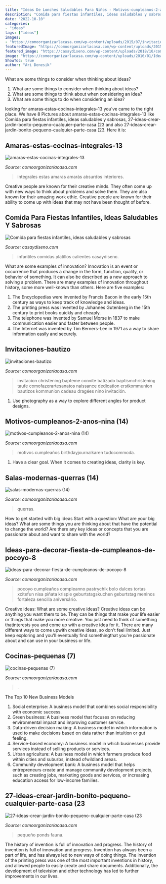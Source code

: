 ```yaml
---
title: "Ideas De Lonches Saludables Para Niños - Motivos-cumpleanos-2-anos-nina (14)"
description: "Comida para fiestas infantiles, ideas saludables y sabrosas"
date: "2022-10-10"
categories:
- "ideas"
tags: ["ideas"]
images:
- "https://comoorganizarlacasa.com/wp-content/uploads/2015/07/invitaciones-bautizo.jpg"
featuredImage: "https://comoorganizarlacasa.com/wp-content/uploads/2015/07/invitaciones-bautizo.jpg"
featured_image: "https://casaydiseno.com/wp-content/uploads/2018/10/comida-para-fiestas-infantiles-perros-calientes-e1540719428598.jpg"
image: "https://comoorganizarlacasa.com/wp-content/uploads/2016/01/Ideas-para-decorar-fiesta-de-cumpleaños-de-Pocoyo-8.jpg"
ShowToc: true
author: "Ari Denesik"
---
```



What are some things to consider when thinking about ideas?
1. What are some things to consider when thinking about ideas?
2. What are some things to think about when considering an idea?
3. What are some things to do when considering an idea?

	

		
looking for amaras-estas-cocinas-integrales-13 you've came to the right place. We have 8 Pictures about amaras-estas-cocinas-integrales-13 like Comida para fiestas infantiles, ideas saludables y sabrosas, 27-ideas-crear-jardin-bonito-pequeno-cualquier-parte-casa (23 and also 27-ideas-crear-jardin-bonito-pequeno-cualquier-parte-casa (23. Here it is:
		
    
## Amaras-estas-cocinas-integrales-13

<img loading=lazy src="https://comoorganizarlacasa.com/wp-content/uploads/2016/10/Amarás-estas-cocinas-integrales-13.jpg" onerror="this.onerror=null;this.src='https://tse3.mm.bing.net/th?id=OIP.-0MRdqM4zQW4C1Kf9oLFcgHaIy&amp;pid=15.1';" alt="amaras-estas-cocinas-integrales-13">

_Source: comoorganizarlacasa.com_

>integrales estas amaras amarás absurdos interiores. 

	

Creative people are known for their creative minds. They often come up with new ways to think about problems and solve them. They are also known for their amazing work ethic. Creative people are known for their ability to come up with ideas that may not have been thought of before.

    
## Comida Para Fiestas Infantiles, Ideas Saludables Y Sabrosas

<img loading=lazy src="https://casaydiseno.com/wp-content/uploads/2018/10/comida-para-fiestas-infantiles-perros-calientes-e1540719428598.jpg" onerror="this.onerror=null;this.src='https://tse2.mm.bing.net/th?id=OIP.hBE2H1cKvm_MMw1g87padgHaJo&amp;pid=15.1';" alt="Comida para fiestas infantiles, ideas saludables y sabrosas">

_Source: casaydiseno.com_

>infantiles comidas platillos calientes casaydiseno. 

	

What are some examples of innovation?
Innovation is an event or occurrence that produces a change in the form, function, quality, or behavior of something. It can also be described as a new approach to solving a problem. There are many examples of innovation throughout history, some more well-known than others. Here are five examples:
1. The Encyclopedias were invented by Francis Bacon in the early 15th century as ways to keep track of knowledge and ideas.
2. The printing press was invented by Johannes Gutenberg in the 15th century to print books quickly and cheaply.
3. The telephone was invented by Samuel Morse in 1837 to make communication easier and faster between people. 
4. The Internet was invented by Tim Berners-Lee in 1971 as a way to share information easily and securely. 

    
## Invitaciones-bautizo

<img loading=lazy src="https://comoorganizarlacasa.com/wp-content/uploads/2015/07/invitaciones-bautizo.jpg" onerror="this.onerror=null;this.src='https://tse1.mm.bing.net/th?id=OIP._-5qWks9uBcliB6d16dUogHaIY&amp;pid=15.1';" alt="invitaciones-bautizo">

_Source: comoorganizarlacasa.com_

>invitacion christening bapteme convite batizado baptismchristening taufe comofazerartesanatos naissance dedication erstkommunion bautizos kommunion cadeau dragées nino invitación. 

	

1. Use photography as a way to explore different angles for product designs.

    
## Motivos-cumpleanos-2-anos-nina (14)

<img loading=lazy src="https://comoorganizarlacasa.com/wp-content/uploads/2017/08/motivos-cumpleanos-2-anos-nina-14.jpg" onerror="this.onerror=null;this.src='https://tse2.mm.bing.net/th?id=OIP.6eABbxzA79Z0IRpUJ2XufQHaLL&amp;pid=15.1';" alt="motivos-cumpleanos-2-anos-nina (14)">

_Source: comoorganizarlacasa.com_

>motivos cumpleaños birthdayjournalkaren tudocommoda. 

	

1. Have a clear goal. When it comes to creating ideas, clarity is key.

    
## Salas-modernas-querras (14)

<img loading=lazy src="https://comoorganizarlacasa.com/wp-content/uploads/2017/07/salas-modernas-querras-14.jpg" onerror="this.onerror=null;this.src='https://tse1.mm.bing.net/th?id=OIP.drHFAR1cCS6uXCThckFGxAHaLG&amp;pid=15.1';" alt="salas-modernas-querras (14)">

_Source: comoorganizarlacasa.com_

>querras. 

	

How to get started with big ideas
Start with a question: What are your big ideas? 
What are some things you are thinking about that have the potential to change the world? Are there any key ideas or concepts that you are passionate about and want to share with the world?

    
## Ideas-para-decorar-fiesta-de-cumpleanos-de-pocoyo-8

<img loading=lazy src="https://comoorganizarlacasa.com/wp-content/uploads/2016/01/Ideas-para-decorar-fiesta-de-cumpleaños-de-Pocoyo-8.jpg" onerror="this.onerror=null;this.src='https://tse2.mm.bing.net/th?id=OIP.vplSn5NvZR9oRtuIZr6b3gAAAA&amp;pid=15.1';" alt="ideas-para-decorar-fiesta-de-cumpleanos-de-pocoyo-8">

_Source: comoorganizarlacasa.com_

>pocoyo cumpleaños compleanno pastrychik bolo dulces tortas xcitefun nisa piñata krispie geburtstagskuchen geburtstag meninos fortaleza sencilla aniversário. 

	

Creative ideas: What are some creative ideas?
Creative ideas can be anything you want them to be. They can be things that make your life easier or things that make you more creative. You just need to think of something thatinterests you and come up with a creative idea for it. There are many different ways to come upwith creative ideas, so don't feel limited. Just keep exploring and you'll eventually find somethingthat you're passionate about and can use in your business or life.

    
## Cocinas-pequenas (7)

<img loading=lazy src="https://comoorganizarlacasa.com/wp-content/uploads/2017/07/cocinas-pequenas-7.jpg" onerror="this.onerror=null;this.src='https://tse4.mm.bing.net/th?id=OIP.ZTY2BRrOyRJPfjRJn_cpMgHaLH&amp;pid=15.1';" alt="cocinas-pequenas (7)">

_Source: comoorganizarlacasa.com_

>. 

	

The Top 10 New Business Models
1. Social enterprise: A business model that combines social responsibility with economic success.
2. Green business: A business model that focuses on reducing environmental impact and improving customer service.
3. Data-driven decision making: A business model in which information is used to make decisions based on data rather than intuition or gut feeling.
4. Service-based economy: A business model in which businesses provide services instead of selling products or services. 
5. Urban agriculture: A business model in which farmers produce food within cities and suburbs, instead ofwildland areas. 
6. Community development bank: A business model that helps entrepreneurs create and manage community development projects, such as creating jobs, marketing goods and services, or increasing education access for low-income families.

    
## 27-ideas-crear-jardin-bonito-pequeno-cualquier-parte-casa (23

<img loading=lazy src="http://comoorganizarlacasa.com/wp-content/uploads/2017/07/27-ideas-crear-jardin-bonito-pequeno-cualquier-parte-casa-23.jpg" onerror="this.onerror=null;this.src='https://tse4.mm.bing.net/th?id=OIP.-iqCrVUJwvCtOgS7Ey_HogHaKG&amp;pid=15.1';" alt="27-ideas-crear-jardin-bonito-pequeno-cualquier-parte-casa (23">

_Source: comoorganizarlacasa.com_

>pequeño ponds fauna. 

	

The history of invention is full of innovation and progress.
The history of invention is full of innovation and progress. Invention has always been a part of life, and has always led to new ways of doing things. The invention of the printing press was one of the most important inventions in history, and allowed people to easily create and share documents. Additionally, the development of television and other technology has led to further improvements in our lives.

